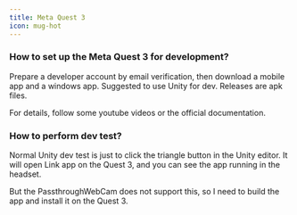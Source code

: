 ```yaml
---
title: Meta Quest 3
icon: mug-hot
---
```


### How to set up the Meta Quest 3 for development?

Prepare a developer account by email verification, then download a mobile app and a windows app. Suggested to use Unity for dev. Releases are apk files.

For details, follow some youtube videos or the official documentation.

### How to perform dev test?

Normal Unity dev test is just to click the triangle button in the Unity editor. It will open Link app on the Quest 3, and you can see the app running in the headset.

But the PassthroughWebCam does not support this, so I need to build the app and install it on the Quest 3.